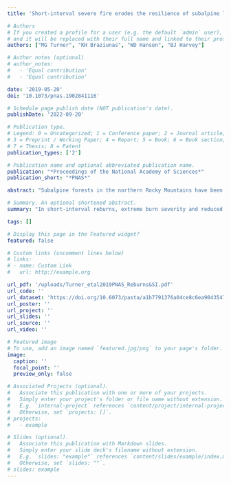 ```yaml
---
title: 'Short-interval severe fire erodes the resilience of subalpine lodgepole pine forests'

# Authors
# If you created a profile for a user (e.g. the default `admin` user), write the username (folder name) here
# and it will be replaced with their full name and linked to their profile.
authors: ["MG Turner", "KH Braziunas", "WD Hansen", "BJ Harvey"]

# Author notes (optional)
# author_notes:
#   - 'Equal contribution'
#   - 'Equal contribution'

date: '2019-05-20'
doi: '10.1073/pnas.1902841116'

# Schedule page publish date (NOT publication's date).
publishDate: '2022-09-20'

# Publication type.
# Legend: 0 = Uncategorized; 1 = Conference paper; 2 = Journal article;
# 3 = Preprint / Working Paper; 4 = Report; 5 = Book; 6 = Book section;
# 7 = Thesis; 8 = Patent
publication_types: ['2']

# Publication name and optional abbreviated publication name.
publication: "*Proceedings of the National Academy of Sciences*"
publication_short: "*PNAS*"

abstract: "Subalpine forests in the northern Rocky Mountains have been resilient to stand-replacing fires that historically burned at 100- to 300-year intervals. Fire intervals are projected to decline drastically as climate warms, and forests that reburn before recovering from previous fire may lose their ability to rebound. We studied recent fires in Greater Yellowstone (Wyoming, United States) and asked whether short-interval (<30 years) stand-replacing fires can erode lodgepole pine (*Pinus contorta* var. *latifolia*) forest resilience via increased burn severity, reduced early postfire tree regeneration, reduced carbon stocks, and slower carbon recovery. During 2016, fires reburned young lodgepole pine forests that regenerated after wildfires in 1988 and 2000. During 2017, we sampled 0.25-ha plots in stand-replacing reburns (n = 18) and nearby young forests that did not reburn (n = 9). We also simulated stand development with and without reburns to assess carbon recovery trajectories. Nearly all prefire biomass was combusted (“crown fire plus”) in some reburns in which prefire trees were dense and small (≤4-cm basal diameter). Postfire tree seedling density was reduced sixfold relative to the previous (long-interval) fire, and high-density stands (>40,000 stems ha−1) were converted to sparse stands (<1,000 stems ha−1). In reburns, coarse wood biomass and aboveground carbon stocks were reduced by 65 and 62%, respectively, relative to areas that did not reburn. Increased carbon loss plus sparse tree regeneration delayed simulated carbon recovery by >150 years. Forests did not transition to nonforest, but extreme burn severity and reduced tree recovery foreshadow an erosion of forest resilience."

# Summary. An optional shortened abstract.
summary: "In short-interval reburns, extreme burn severity and reduced tree recovery foreshadow an erosion of forest resilience."

tags: []

# Display this page in the Featured widget?
featured: false

# Custom links (uncomment lines below)
# links:
# - name: Custom Link
#   url: http://example.org

url_pdf: '/uploads/Turner_etal2019PNAS_Reburns&SI.pdf'
url_code: ''
url_dataset: 'https://doi.org/10.6073/pasta/a1b7791376a04ce8c6ea9043547bb6af'
url_poster: ''
url_project: ''
url_slides: ''
url_source: ''
url_video: ''

# Featured image
# To use, add an image named `featured.jpg/png` to your page's folder.
image:
  caption: ''
  focal_point: ''
  preview_only: false

# Associated Projects (optional).
#   Associate this publication with one or more of your projects.
#   Simply enter your project's folder or file name without extension.
#   E.g. `internal-project` references `content/project/internal-project/index.md`.
#   Otherwise, set `projects: []`.
# projects:
#   - example

# Slides (optional).
#   Associate this publication with Markdown slides.
#   Simply enter your slide deck's filename without extension.
#   E.g. `slides: "example"` references `content/slides/example/index.md`.
#   Otherwise, set `slides: ""`.
# slides: example
---
```


